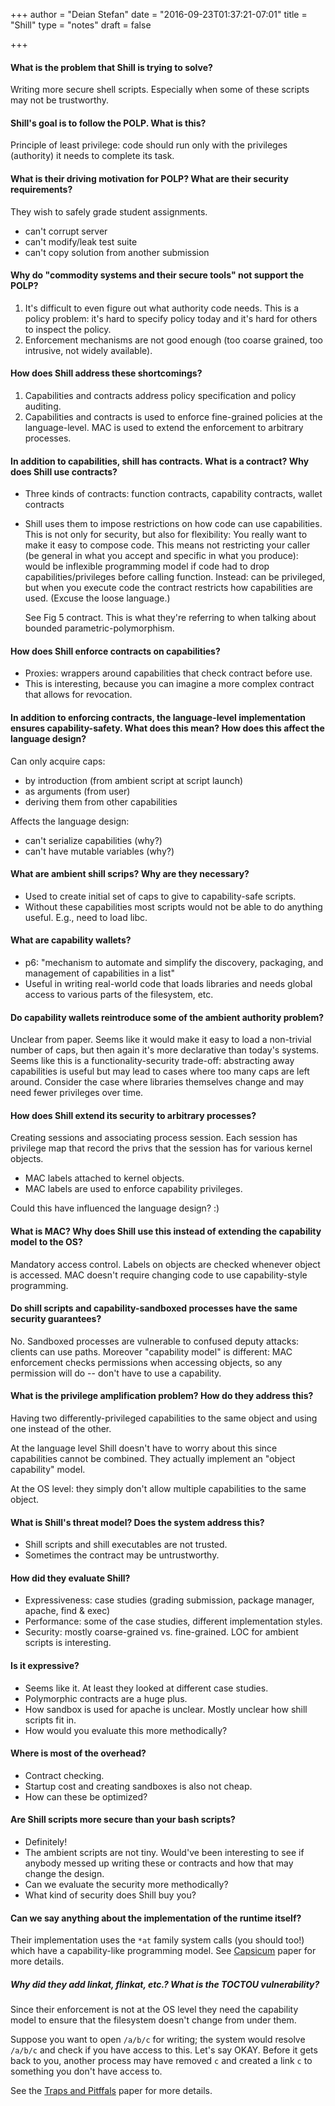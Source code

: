 +++
author = "Deian Stefan"
date = "2016-09-23T01:37:21-07:01"
title = "Shill"
type = "notes"
draft = false

+++

#### What is the problem that Shill is trying to solve?

Writing more secure shell scripts. Especially when some of these scripts may
not be trustworthy.

#### Shill's goal is to follow the POLP. What is this?

Principle of least privilege: code should run only with the
privileges (authority) it needs to complete its task.

#### What is their driving motivation for POLP? What are their security requirements?

They wish to safely grade student assignments.

- can't corrupt server
- can't modify/leak test suite
- can't copy solution from another submission

#### Why do "commodity systems and their secure tools" not support the POLP?

1. It's difficult to even figure out what authority code needs. This is a
   policy problem: it's hard to specify policy today and it's hard for others
   to inspect the policy.
2. Enforcement mechanisms are not good enough (too coarse grained, too
   intrusive, not widely available).

#### How does Shill address these shortcomings?

1. Capabilities and contracts address policy specification and policy auditing.
2. Capabilities and contracts is used to enforce fine-grained policies at the
   language-level. MAC is used to extend the enforcement to arbitrary
   processes.

#### In addition to capabilities, shill has contracts. What is a contract? Why does Shill use contracts?

- Three kinds of contracts: function contracts, capability contracts, wallet contracts
- Shill uses them to impose restrictions on how code can use capabilities. This
  is not only for security, but also for flexibility: You really want to make
  it easy to compose code. This means not restricting your caller (be general
  in what you accept and specific in what you produce): would be inflexible
  programming model if code had to drop capabilities/privileges before calling
  function.  Instead: can be privileged, but when you execute code the contract
  restricts how capabilities are used. (Excuse the loose language.)

  See Fig 5 contract.  This is what they're referring to when talking about
  bounded parametric-polymorphism.

#### How does Shill enforce contracts on capabilities?

- Proxies: wrappers around capabilities that check contract before use.
- This is interesting, because you can imagine a more complex contract that
  allows for revocation.

#### In addition to enforcing contracts, the language-level implementation ensures capability-safety. What does this mean? How does this affect the language design?

Can only acquire caps:

- by introduction (from ambient script at script launch)
- as arguments (from user)
- deriving them from other capabilities

Affects the language design:
- can't serialize capabilities (why?)
- can't have mutable variables (why?)

#### What are ambient shill scrips? Why are they necessary?

- Used to create initial set of caps to give to capability-safe scripts.
- Without these capabilities most scripts would not be able to do anything
  useful. E.g., need to load libc.

#### What are capability wallets?

- p6: "mechanism to automate and simplify the discovery, packaging, and
  management of capabilities in a list"
- Useful in writing real-world code that loads libraries and needs global
  access to various parts of the filesystem, etc.

#### Do capability wallets reintroduce some of the ambient authority problem?

Unclear from paper. Seems like it would make it easy to load a non-trivial
number of caps, but then again it's more declarative than today's systems.
Seems like this is a functionality-security trade-off: abstracting away
capabilities is useful but may lead to cases where too many caps are left
around. Consider the case where libraries themselves change and may need
fewer privileges over time.

#### How does Shill extend its security to arbitrary processes?

Creating sessions and associating process session. Each session has privilege
map that record the privs that the session has for various kernel objects. 

- MAC labels attached to kernel objects.
- MAC labels are used to enforce capability privileges.

Could this have influenced the language design? :)

#### What is MAC? Why does Shill use this instead of extending the capability model to the OS?

Mandatory access control. Labels on objects are checked whenever object is
accessed. MAC doesn't require changing code to use capability-style programming.

#### Do shill scripts and capability-sandboxed processes have the same security guarantees?

No. Sandboxed processes are vulnerable to confused deputy attacks: clients can
use paths.  Moreover "capability model" is different: MAC enforcement checks
permissions when accessing objects, so any permission will do -- don't have to
use a capability.

#### What is the privilege amplification problem? How do they address this?

Having two differently-privileged capabilities to the same object and using one
instead of the other.

At the language level Shill doesn't have to worry about this since capabilities
cannot be combined. They actually implement an "object capability" model.

At the OS level: they simply don't allow multiple capabilities to the same object.

#### What is Shill's threat model? Does the system address this?

- Shill scripts and shill executables are not trusted.
- Sometimes the contract may be untrustworthy.

#### How did they evaluate Shill?

- Expressiveness: case studies (grading submission, package manager, apache, find & exec)
- Performance: some of the case studies, different implementation styles.
- Security: mostly coarse-grained vs. fine-grained. LOC for ambient scripts is interesting.

#### Is it expressive?

- Seems like it. At least they looked at different case studies.
- Polymorphic contracts are a huge plus.
- How sandbox is used for apache is unclear. Mostly unclear how shill scripts fit in.
- How would you evaluate this more methodically?

#### Where is most of the overhead?

- Contract checking.
- Startup cost and creating sandboxes is also not cheap.
- How can these be optimized?

#### Are Shill scripts more secure than your bash scripts?

- Definitely!
- The ambient scripts are not tiny. Would've been interesting to see if anybody
  messed up writing these or contracts and how that may change the design.
- Can we evaluate the security more methodically?
- What kind of security does Shill buy you?

#### Can we say anything about the implementation of the runtime itself?

Their implementation uses the `*at` family system calls (you should too!) which
have a capability-like programming model. See
[Capsicum](http://static.usenix.org/legacy/events/sec10/tech/full_papers/Watson.pdf)
paper for more details.

##### Why did they add linkat, flinkat, etc.? What is the TOCTOU vulnerability?

Since their enforcement is not at the OS level they need the capability model
to ensure that the filesystem doesn't change from under them.

Suppose you want to open `/a/b/c` for writing; the system would resolve
`/a/b/c` and check if you have access to this. Let's say OKAY. Before it gets
back to you, another process may have removed `c` and created a link `c` to
something you don't have access to.

See the [Traps and
Pitffals](http://www.isoc.org/isoc/conferences/ndss/03/proceedings/papers/11.pdf)
paper for more details.
